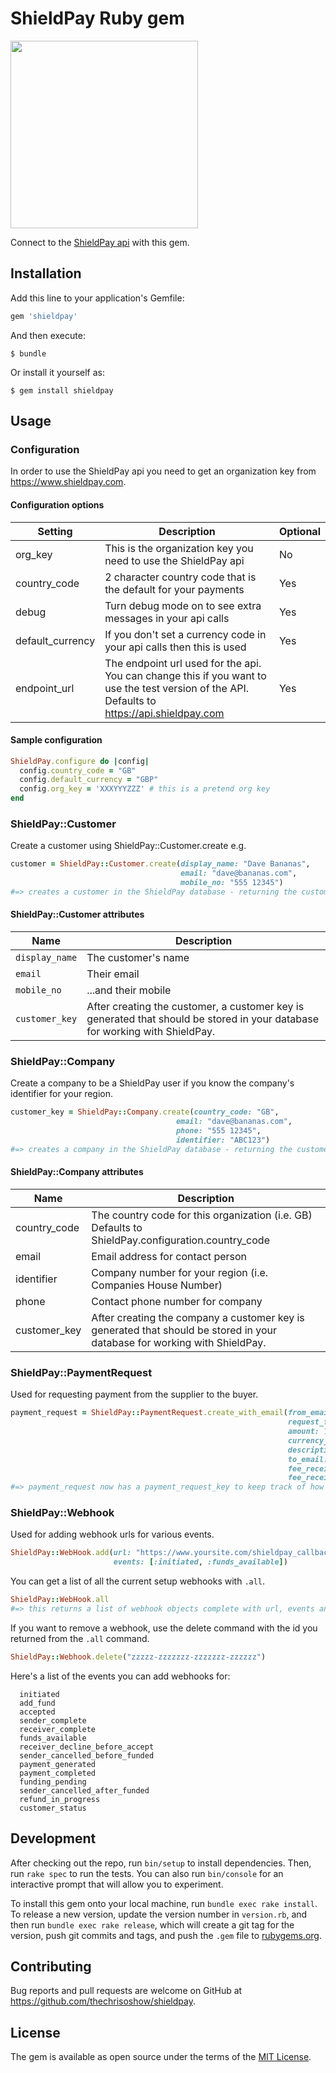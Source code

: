 # ShieldPay Ruby gem
<img src="https://apiuat.shieldpay.com/images/img-shieldpay-logo-color.svg" width="300">

Connect to the [ShieldPay api](https://www.shieldpay.com) with this gem.

## Installation

Add this line to your application's Gemfile:

```ruby
gem 'shieldpay'
```

And then execute:

    $ bundle

Or install it yourself as:

    $ gem install shieldpay

## Usage

### Configuration
In order to use the ShieldPay api you need to get an organization key from https://www.shieldpay.com.

#### Configuration options
Setting|Description|Optional
-------|-----------|--------
org_key|This is the organization key you need to use the ShieldPay api|No
country_code|2 character country code that is the default for your payments|Yes
debug|Turn debug mode on to see extra messages in your api calls|Yes
default_currency|If you don't set a currency code in your api calls then this is used|Yes
endpoint_url|The endpoint url used for the api. You can change this if you want to use the test version of the API. Defaults to https://api.shieldpay.com|Yes

#### Sample configuration
```Ruby
ShieldPay.configure do |config|
  config.country_code = "GB"
  config.default_currency = "GBP"
  config.org_key = 'XXXYYYZZZ' # this is a pretend org key
end
```
### ShieldPay::Customer
Create a customer using ShieldPay::Customer.create e.g.

```ruby
customer = ShieldPay::Customer.create(display_name: "Dave Bananas",
                                      email: "dave@bananas.com",
                                      mobile_no: "555 12345")
#=> creates a customer in the ShieldPay database - returning the customer_key
```

#### ShieldPay::Customer attributes
Name|Description
----|-----------
`display_name`|The customer's name
`email`|Their email
`mobile_no`|...and their mobile
`customer_key`|After creating the customer, a customer key is generated that should be stored in your database for working with ShieldPay.

### ShieldPay::Company
Create a company to be a ShieldPay user if you know the company's identifier for your region.
```ruby
customer_key = ShieldPay::Company.create(country_code: "GB",
                                     email: "dave@bananas.com",
                                     phone: "555 12345",
                                     identifier: "ABC123")
#=> creates a company in the ShieldPay database - returning the customer_key
```
#### ShieldPay::Company attributes
Name|Description
----|-----------
country_code|The country code for this organization (i.e. GB) Defaults to ShieldPay.configuration.country_code
email|Email address for contact person
identifier|Company number for your region (i.e. Companies House Number)
phone|Contact phone number for company
customer_key|After creating the company a customer key is generated that should be stored in your database for working with ShieldPay.

### ShieldPay::PaymentRequest
Used for requesting payment from the supplier to the buyer.
```ruby
payment_request = ShieldPay::PaymentRequest.create_with_email(from_email: "supplier@bananas.com",
                                                              request_from: "Banana Farms Inc.",
                                                              amount: 100.45,
                                                              currency_code: "GBP",
                                                              description: "20 boxes of bananas",
                                                              to_email: "dave@bananafans.com",
                                                              fee_receiver_amount: 15.50,
                                                              fee_receiver_email: "bill@thebananashop.com")
#=> payment_request now has a payment_request_key to keep track of how the payment request is going.
```

### ShieldPay::Webhook

Used for adding webhook urls for various events.
```ruby
ShieldPay::WebHook.add(url: "https://www.yoursite.com/shieldpay_callback",
                       events: [:initiated, :funds_available])
```

You can get a list of all the current setup webhooks with `.all`.
```ruby
ShieldPay::WebHook.all
#=> this returns a list of webhook objects complete with url, events and id
```

If you want to remove a webhook, use the delete command with the id you returned from the `.all` command.
```ruby
ShieldPay::Webhook.delete("zzzzz-zzzzzzz-zzzzzzz-zzzzzz")
```

Here's a list of the events you can add webhooks for:
```
  initiated
  add_fund
  accepted
  sender_complete
  receiver_complete
  funds_available
  receiver_decline_before_accept
  sender_cancelled_before_funded
  payment_generated
  payment_completed
  funding_pending  
  sender_cancelled_after_funded
  refund_in_progress
  customer_status
```


## Development

After checking out the repo, run `bin/setup` to install dependencies. Then, run `rake spec` to run the tests. You can also run `bin/console` for an interactive prompt that will allow you to experiment.

To install this gem onto your local machine, run `bundle exec rake install`. To release a new version, update the version number in `version.rb`, and then run `bundle exec rake release`, which will create a git tag for the version, push git commits and tags, and push the `.gem` file to [rubygems.org](https://rubygems.org).


## Contributing

Bug reports and pull requests are welcome on GitHub at https://github.com/thechrisoshow/shieldpay.


## License

The gem is available as open source under the terms of the [MIT License](http://opensource.org/licenses/MIT).
